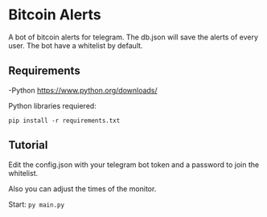 # Bitcoin Alerts 

A bot of bitcoin alerts for telegram.
The db.json will save the alerts of every user.
The bot have a whitelist by default.

##  Requirements

-Python <https://www.python.org/downloads/>

Python libraries requiered:
```
pip install -r requirements.txt
```

##  Tutorial

Edit the config.json with your telegram bot token and a password to join the whitelist.

Also you can adjust the times of the monitor.

Start:
`py main.py`


